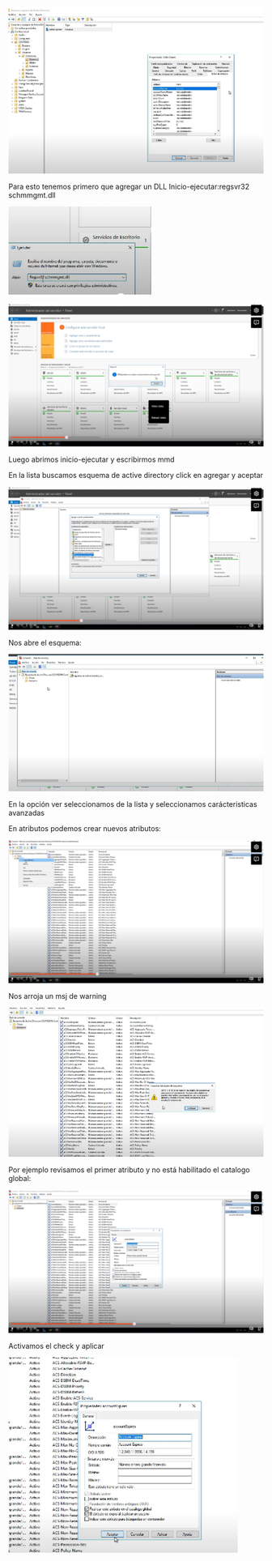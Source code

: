 ![alt text](image-143.png)

Para esto tenemos primero que agregar un DLL
Inicio-ejecutar:regsvr32 schmmgmt.dll

![alt text](image-144.png)

![alt text](image-145.png)

Luego abrimos inicio-ejecutar y escribirmos mmd

En la lista buscamos esquema de active directory click en agregar y aceptar

![alt text](image-146.png)

Nos abre el esquema:

![alt text](image-147.png)

En la opción ver seleccionamos de la lista y seleccionamos carácteristicas avanzadas


En atributos podemos crear nuevos atributos:

![alt text](image-148.png)



Nos arroja un msj de warning

![alt text](image-149.png)

Por ejemplo revisamos el primer atributo y no está habilitado el catalogo global:

![alt text](image-150.png)

Activamos el check y aplicar

![alt text](image-151.png)